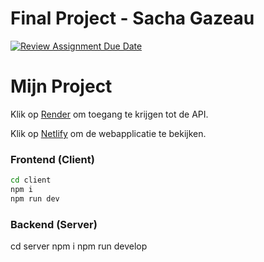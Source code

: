 # Final Project - Sacha Gazeau

[![Review Assignment Due Date](https://classroom.github.com/assets/deadline-readme-button-22041afd0340ce965d47ae6ef1cefeee28c7c493a6346c4f15d667ab976d596c.svg)](https://classroom.github.com/a/GeL61fu8)

# Mijn Project

Klik op [Render](https://final-project-sacha-gazeau.onrender.com/) om toegang te krijgen tot de API.

Klik op [Netlify](https://finalprojectsacha.netlify.app) om de webapplicatie te bekijken.


### Frontend (Client)
 
```bash
cd client
npm i
npm run dev
```

### Backend (Server)
 

cd server
npm i
npm run develop
```
 
